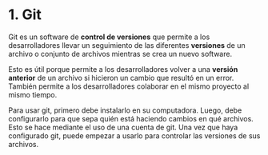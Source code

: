 # 1. Git

Git es un software de **control de versiones** que permite a los desarrolladores llevar un seguimiento de las diferentes **versiones** de un archivo o conjunto de archivos mientras se crea un nuevo software.

Esto es útil porque permite a los desarrolladores volver a una **versión anterior** de un archivo si hicieron un cambio que resultó en un error. También permite a los desarrolladores colaborar en el mismo proyecto al mismo tiempo.

Para usar git, primero debe instalarlo en su computadora. Luego, debe configurarlo para que sepa quién está haciendo cambios en qué archivos. Esto se hace mediante el uso de una cuenta de git. Una vez que haya configurado git, puede empezar a usarlo para controlar las versiones de sus archivos.
